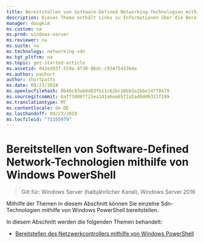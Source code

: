 ```yaml
---
title: Bereitstellen von Software-Defined Networking-Technologien mithilfe von Windows PowerShell
description: Dieses Thema enthält Links zu Informationen über die Bereitstellung einzelner Sdn-Technologien mithilfe von Windows PowerShell.
manager: dougkim
ms.custom: na
ms.prod: windows-server
ms.reviewer: na
ms.suite: na
ms.technology: networking-sdn
ms.tgt_pltfrm: na
ms.topic: get-started-article
ms.assetid: 842ed937-559a-4f30-86dc-c93475433b4e
ms.author: pashort
author: shortpatti
ms.date: 08/23/2018
ms.openlocfilehash: 8b40c93a60d63fb11c62bc18bb5a1bbe14ff8479
ms.sourcegitcommit: 6aff3d88ff22ea141a6ea6572a5ad8dd6321f199
ms.translationtype: MT
ms.contentlocale: de-DE
ms.lasthandoff: 09/27/2019
ms.locfileid: "71355979"
---
```

# <a name="deploy-software-defined-network-technologies-using-windows-powershell"></a>Bereitstellen von Software-Defined Network-Technologien mithilfe von Windows PowerShell

>Gilt für: Windows Server (halbjährlicher Kanal), Windows Server 2016

Mithilfe der Themen in diesem Abschnitt können Sie einzelne Sdn-Technologien mithilfe von Windows PowerShell bereitstellen.  
  
In diesem Abschnitt werden die folgenden Themen behandelt:  
  
-   [Bereitstellen des Netzwerkcontrollers mithilfe von Windows PowerShell](Deploy-Network-Controller-using-Windows-PowerShell.md)  
  
 
  


